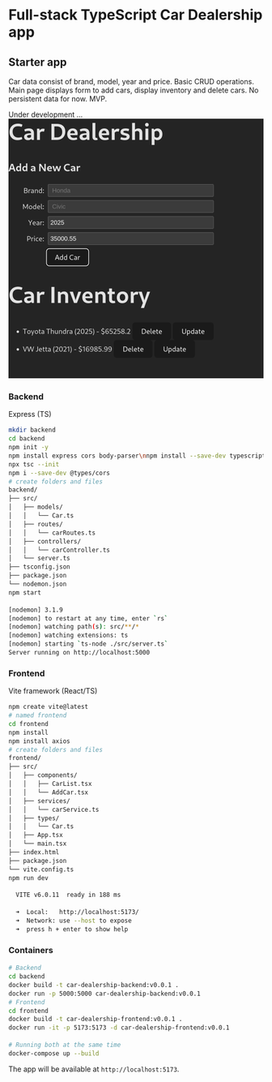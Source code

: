 # Full-stack TypeScript Car Dealership app

## Starter app

Car data consist of brand, model, year and price. Basic CRUD operations. Main page displays form to add cars, display inventory and delete cars. No persistent data for now. MVP.

Under development ...
!["Basic CRUD app](assets/Basic-CRUD.png "Basic CRUD app")

### Backend

Express (TS)

```BASH
mkdir backend
cd backend
npm init -y
npm install express cors body-parser\nnpm install --save-dev typescript @types/node @types/express ts-node nodemon
npx tsc --init
npm i --save-dev @types/cors
# create folders and files
backend/
├── src/
│   ├── models/
│   │   └── Car.ts
│   ├── routes/
│   │   └── carRoutes.ts
│   ├── controllers/
│   │   └── carController.ts
│   └── server.ts
├── tsconfig.json
├── package.json
└── nodemon.json
npm start

[nodemon] 3.1.9
[nodemon] to restart at any time, enter `rs`
[nodemon] watching path(s): src/**/*
[nodemon] watching extensions: ts
[nodemon] starting `ts-node ./src/server.ts`
Server running on http://localhost:5000
```

### Frontend

Vite framework (React/TS)

```BASH
npm create vite@latest
# named frontend
cd frontend
npm install
npm install axios 
# create folders and files
frontend/
├── src/
│   ├── components/
│   │   ├── CarList.tsx
│   │   └── AddCar.tsx
│   ├── services/
│   │   └── carService.ts
│   ├── types/
│   │   └── Car.ts
│   ├── App.tsx
│   └── main.tsx
├── index.html
├── package.json
└── vite.config.ts
npm run dev

  VITE v6.0.11  ready in 188 ms

  ➜  Local:   http://localhost:5173/
  ➜  Network: use --host to expose
  ➜  press h + enter to show help

```

### Containers

```BASH
# Backend
cd backend
docker build -t car-dealership-backend:v0.0.1 .
docker run -p 5000:5000 car-dealership-backend:v0.0.1
# Frontend
cd frontend
docker build -t car-dealership-frontend:v0.0.1 .
docker run -it -p 5173:5173 -d car-dealership-frontend:v0.0.1

# Running both at the same time 
docker-compose up --build
```

The app will be available at `http://localhost:5173`.

